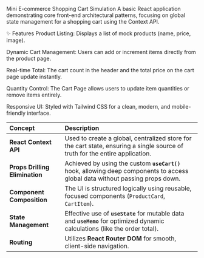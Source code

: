 Mini E-commerce Shopping Cart Simulation
A basic React application demonstrating core front-end architectural patterns, focusing on global state management for a shopping cart using the Context API.

✨ Features
Product Listing: Displays a list of mock products (name, price, image).

Dynamic Cart Management: Users can add or increment items directly from the product page.

Real-time Total: The cart count in the header and the total price on the cart page update instantly.

Quantity Control: The Cart Page allows users to update item quantities or remove items entirely.

Responsive UI: Styled with Tailwind CSS for a clean, modern, and mobile-friendly interface.

| Concept | Description |
| :--- | :--- |
| **React Context API** | Used to create a global, centralized store for the cart state, ensuring a single source of truth for the entire application. |
| **Props Drilling Elimination** | Achieved by using the custom **`useCart()`** hook, allowing deep components to access global data without passing props down. |
| **Component Composition** | The UI is structured logically using reusable, focused components (`ProductCard`, `CartItem`). |
| **State Management** | Effective use of **`useState`** for mutable data and **`useMemo`** for optimized dynamic calculations (like the order total). |
| **Routing** | Utilizes **React Router DOM** for smooth, client-side navigation. |
